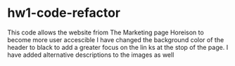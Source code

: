 # hw1-code-refactor
This code allows the website friom The Marketing page Horeison to become more user accescible 
I have changed the background color of the header to black to add a greater focus on the lin ks at the stop of the page.
I have added alternative descriptions to the images as well


